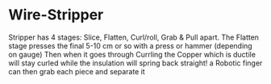 # Wire-Stripper
Stripper has 4 stages: Slice, Flatten, Curl/roll, Grab &amp; Pull apart. The Flatten stage presses the final 5-10 cm or so with a  press or hammer (depending on gauge) Then when it goes through Currling the Copper which is ductile will stay curled  while the insulation will spring back straight! a Robotic finger can then grab each piece and separate it
